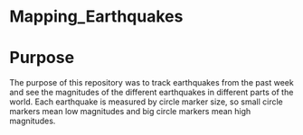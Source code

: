 # Mapping_Earthquakes
# Purpose
The purpose of this repository was to track earthquakes from the past week and see the magnitudes of the different earthquakes in different parts of the world. Each earthquake is measured by circle marker size, so small circle markers mean low magnitudes and big circle markers mean high magnitudes.
